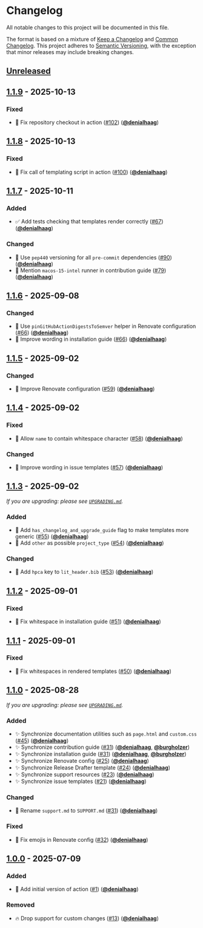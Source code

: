 <!-- Entries in each category are sorted by merge time, with the latest PRs appearing first. -->

# Changelog

All notable changes to this project will be documented in this file.

The format is based on a mixture of [Keep a Changelog] and [Common Changelog].
This project adheres to [Semantic Versioning], with the exception that minor releases may include breaking changes.

## [Unreleased]

## [1.1.9] - 2025-10-13

### Fixed

- 🐛 Fix repository checkout in action ([#102]) ([**@denialhaag**])

## [1.1.8] - 2025-10-13

### Fixed

- 🐛 Fix call of templating script in action ([#100]) ([**@denialhaag**])

## [1.1.7] - 2025-10-11

### Added

- ✅ Add tests checking that templates render correctly ([#67]) ([**@denialhaag**])

### Changed

- 👷 Use `pep440` versioning for all `pre-commit` dependencies ([#90]) ([**@denialhaag**])
- 📝 Mention `macos-15-intel` runner in contribution guide ([#79]) ([**@denialhaag**])

## [1.1.6] - 2025-09-08

### Changed

- 🎨 Use `pinGitHubActionDigestsToSemver` helper in Renovate configuration ([#66]) ([**@denialhaag**])
- 🎨 Improve wording in installation guide ([#66]) ([**@denialhaag**])

## [1.1.5] - 2025-09-02

### Changed

- 🎨 Improve Renovate configuration ([#59]) ([**@denialhaag**])

## [1.1.4] - 2025-09-02

### Fixed

- 🐛 Allow `name` to contain whitespace character ([#58]) ([**@denialhaag**])

### Changed

- 🎨 Improve wording in issue templates ([#57]) ([**@denialhaag**])

## [1.1.3] - 2025-09-02

_If you are upgrading: please see [`UPGRADING.md`](UPGRADING.md#113)._

### Added

- 🎨 Add `has_changelog_and_upgrade_guide` flag to make templates more generic ([#55]) ([**@denialhaag**])
- 🎨 Add `other` as possible `project_type` ([#54]) ([**@denialhaag**])

### Changed

- 🎨 Add `hpca` key to `lit_header.bib` ([#53]) ([**@denialhaag**])

## [1.1.2] - 2025-09-01

### Fixed

- 🐛 Fix whitespace in installation guide ([#51]) ([**@denialhaag**])

## [1.1.1] - 2025-09-01

### Fixed

- 🐛 Fix whitespaces in rendered templates ([#50]) ([**@denialhaag**])

## [1.1.0] - 2025-08-28

_If you are upgrading: please see [`UPGRADING.md`](UPGRADING.md#110)._

### Added

- ✨ Synchronize documentation utilities such as `page.html` and `custom.css` ([#45]) ([**@denialhaag**])
- ✨ Synchronize contribution guide ([#31]) ([**@denialhaag**], [**@burgholzer**])
- ✨ Synchronize installation guide ([#31]) ([**@denialhaag**], [**@burgholzer**])
- ✨ Synchronize Renovate config ([#25]) ([**@denialhaag**])
- ✨ Synchronize Release Drafter template ([#24]) ([**@denialhaag**])
- ✨ Synchronize support resources ([#23]) ([**@denialhaag**])
- ✨ Synchronize issue templates ([#21]) ([**@denialhaag**])

### Changed

- 🚚 Rename `support.md` to `SUPPORT.md` ([#31]) ([**@denialhaag**])

### Fixed

- 🐛 Fix emojis in Renovate config ([#32]) ([**@denialhaag**])

## [1.0.0] - 2025-07-09

### Added

- 👷 Add initial version of action ([#1]) ([**@denialhaag**])

### Removed

- 🔥 Drop support for custom changes ([#13]) ([**@denialhaag**])

<!-- Version links -->

[unreleased]: https://github.com/munich-quantum-toolkit/templates/compare/v1.1.9...HEAD
[1.1.9]: https://github.com/munich-quantum-toolkit/templates/releases/tag/v1.1.9
[1.1.8]: https://github.com/munich-quantum-toolkit/templates/releases/tag/v1.1.8
[1.1.7]: https://github.com/munich-quantum-toolkit/templates/releases/tag/v1.1.7
[1.1.6]: https://github.com/munich-quantum-toolkit/templates/releases/tag/v1.1.6
[1.1.5]: https://github.com/munich-quantum-toolkit/templates/releases/tag/v1.1.5
[1.1.4]: https://github.com/munich-quantum-toolkit/templates/releases/tag/v1.1.4
[1.1.3]: https://github.com/munich-quantum-toolkit/templates/releases/tag/v1.1.3
[1.1.2]: https://github.com/munich-quantum-toolkit/templates/releases/tag/v1.1.2
[1.1.1]: https://github.com/munich-quantum-toolkit/templates/releases/tag/v1.1.1
[1.1.0]: https://github.com/munich-quantum-toolkit/templates/releases/tag/v1.1.0
[1.0.0]: https://github.com/munich-quantum-toolkit/templates/releases/tag/v1.0.0

<!-- PR links -->

[#102]: https://github.com/munich-quantum-toolkit/templates/pull/102
[#100]: https://github.com/munich-quantum-toolkit/templates/pull/100
[#90]: https://github.com/munich-quantum-toolkit/templates/pull/90
[#79]: https://github.com/munich-quantum-toolkit/templates/pull/79
[#67]: https://github.com/munich-quantum-toolkit/templates/pull/67
[#66]: https://github.com/munich-quantum-toolkit/templates/pull/66
[#59]: https://github.com/munich-quantum-toolkit/templates/pull/59
[#58]: https://github.com/munich-quantum-toolkit/templates/pull/58
[#57]: https://github.com/munich-quantum-toolkit/templates/pull/57
[#55]: https://github.com/munich-quantum-toolkit/templates/pull/55
[#54]: https://github.com/munich-quantum-toolkit/templates/pull/54
[#53]: https://github.com/munich-quantum-toolkit/templates/pull/53
[#51]: https://github.com/munich-quantum-toolkit/templates/pull/51
[#50]: https://github.com/munich-quantum-toolkit/templates/pull/50
[#45]: https://github.com/munich-quantum-toolkit/templates/pull/45
[#32]: https://github.com/munich-quantum-toolkit/templates/pull/32
[#31]: https://github.com/munich-quantum-toolkit/templates/pull/31
[#25]: https://github.com/munich-quantum-toolkit/templates/pull/25
[#24]: https://github.com/munich-quantum-toolkit/templates/pull/24
[#23]: https://github.com/munich-quantum-toolkit/templates/pull/23
[#21]: https://github.com/munich-quantum-toolkit/templates/pull/21
[#13]: https://github.com/munich-quantum-toolkit/templates/pull/13
[#1]: https://github.com/munich-quantum-toolkit/templates/pull/1

<!-- Contributor -->

[**@burgholzer**]: https://github.com/burgholzer
[**@denialhaag**]: https://github.com/denialhaag

<!-- General links -->

[Keep a Changelog]: https://keepachangelog.com/en/1.1.0/
[Common Changelog]: https://common-changelog.org
[Semantic Versioning]: https://semver.org/spec/v2.0.0.html
[GitHub Release Notes]: https://github.com/munich-quantum-toolkit/templates/releases
